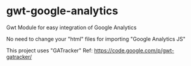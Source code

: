 gwt-google-analytics
====================

Gwt Module for easy integration of Google Analytics

No need to change your "html" files for importing "Google Analytics JS"

This project uses "GATracker" Ref: https://code.google.com/p/gwt-gatracker/
